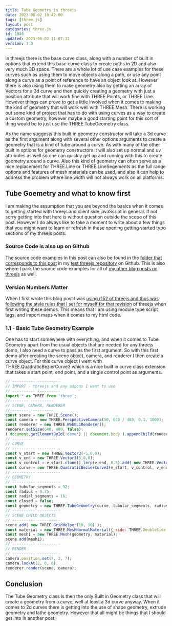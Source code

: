 ```yaml
---
title: Tube Geometry in threejs
date: 2023-06-02 10:42:00
tags: [three.js]
layout: post
categories: three.js
id: 1046
updated: 2023-06-02 11:07:12
version: 1.0
---
```


In threejs there is the base curve class, along with a number of built in options that extend this base curve class to create paths in 2D and also very much 3D space. There are a whole lot of use case examples for these curves such as using them to move objects along a path, or use any point along a curve as a point of reference to have an object look at. However there is also using them to make geometry also by getting an array of Vectors for a 3d curve and then quickly creating a geometry with just a position attribute that will work fine with THREE.Points, or THREE.Line. However things can prove to get a little involved when it comes to making the kind of geometry that will work well with THREE.Mesh. There is working out some kind of project that has to do with using curves as a way to create a custom geometry, however maybe a good starting point for this sort of thing would be to just use the THREE.TubeGeometry class.

As the name suggests this built in geometry constructor will take a 3d curve as the first argument along with several other options arguments to create a geometry that is a kind of tube around a curve. As with many of the other built in options for geometry constructors it will also set up normal and uv attributes as well so one can quickly get up and running with this to create geometry around a curve. Also this kind of geometry can often serve as a nice replacement for THREE.Line or THREE.LineSegements as the full range options and features of mesh materials can be used, and also it can help to address the problem where line width will not always work on all platforms.

<!-- more -->

## Tube Goemetry and what to know first

I am making the assumption that you are beyond the basics when it comes to getting started with threejs and client side javaScript in general. If not sorry getting into that here is without question outside the scope of this post. However I do always like to take a moment to write about a few things that you might want to learn or refresh in these opening getting started typo sections of my threejs posts.

### Source Code is also up on Github

The source code examples in this post can also be found in the [folder that corresponds to this post](https://github.com/dustinpfister/test_threejs/tree/master/views/forpost/threejs-tube-geometry) in my [test threejs repository](https://github.com/dustinpfister/test_threejs) on Github. This is also where I park the source code examples for all of [my other blog posts on threejs](/categories/three-js/) as well.

### Version Numbers Matter

When I first wrote this blog post I was [using r152 of threejs and thus was following the style rules that I set for myself for that revision](https://github.com/dustinpfister/test_threejs/blob/master/views/demos/r152/README.md) of threejs when first writing these demos. This means that I am using module type script tags, and import maps when it comes to my html code. 

### 1.1 - Basic Tube Geometry Example

One has to start somewhere with everything, and when it comes to Tube Geometry apart from the usual objects that are needed for any threejs demo, I also need a curve to pass as the first argument. So with this first demo after creating the scene object, camera, and renderer I then create a curve object. For this curve object I went with THREE.QuadraticBezierCurve3 which is a nice built in curve class extension that takes a start point, end point, and a single control point as arguments.

```js
// ---------- ----------
// IMPORT - threejs and any addons I want to use
// ---------- ----------
import * as THREE from 'three';
//-------- ----------
// SCENE, CAMERA, RENDERER
//-------- ----------
const scene = new THREE.Scene();
const camera = new THREE.PerspectiveCamera(50, 640 / 480, 0.1, 1000);
const renderer = new THREE.WebGL1Renderer();
renderer.setSize(640, 480, false);
( document.getElementById('demo') || document.body ).appendChild(renderer.domElement);
// ---------- ----------
// CURVE
// ---------- ----------
const v_start = new THREE.Vector3(-5,0,0);
const v_end = new THREE.Vector3(5,0,0);
const v_control = v_start.clone().lerp(v_end, 0.5).add( new THREE.Vector3(-4,3,-5) );
const curve = new THREE.QuadraticBezierCurve3(v_start, v_control, v_end);
// ---------- ----------
// GEOMETRY
// ---------- ----------
const tubular_segments = 32;
const radius = 0.75;
const radial_segments = 16;
const closed = false;
const geometry = new THREE.TubeGeometry(curve, tubular_segments, radius, radial_segments, closed);
// ---------- ----------
// SCENE CHILD OBJECTS
// ---------- ----------
scene.add( new THREE.GridHelper(10, 10) );
const material = new THREE.MeshNormalMaterial({ side: THREE.DoubleSide });
const mesh1 = new THREE.Mesh(geometry, material);
scene.add(mesh1);
// ---------- ----------
// RENDER
// ---------- ----------
camera.position.set(7, 2, 7);
camera.lookAt(2, 0, 0);
renderer.render(scene, camera);
```

## Conclusion

The Tube Geometry class is then the only Built in Geometry class that will create a geometry from a curve, well at least a 3d curve anyway. When it comes to 2d curves there is getting into the use of shape geometry, extrude geometry and lathe geometry. However that all might be things that I should get into in another post.

